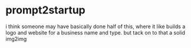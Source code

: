 # prompt2startup

i think someone may have basically done half of this, where it like builds a logo and website for a business name and type. but tack on to that a solid img2img
